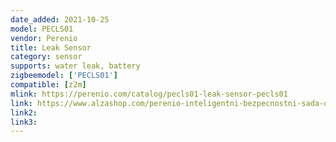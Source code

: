 ```yaml
---
date_added: 2021-10-25
model: PECLS01
vendor: Perenio
title: Leak Sensor
category: sensor
supports: water leak, battery
zigbeemodel: ['PECLS01']
compatible: [z2m]
mlink: https://perenio.com/catalog/pecls01-leak-sensor-pecls01
link: https://www.alzashop.com/perenio-inteligentni-bezpecnostni-sada-d6807597.htm
link2: 
link3: 
---
```

